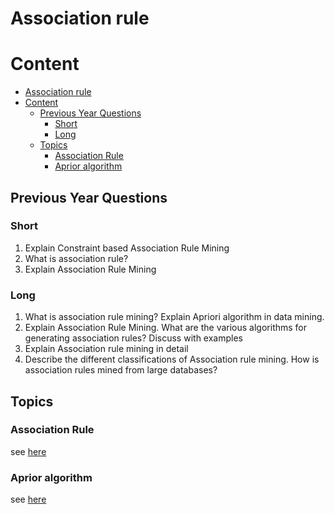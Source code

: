 # Association rule

# Content

- [Association rule](#association-rule)
- [Content](#content)
  - [Previous Year Questions](#previous-year-questions)
    - [Short](#short)
    - [Long](#long)
  - [Topics](#topics)
    - [Association Rule](#association-rule-1)
    - [Aprior algorithm](#aprior-algorithm)

## Previous Year Questions

### Short

1. Explain Constraint based Association Rule Mining
2. What is association rule?
3. Explain Association Rule Mining

### Long

1. What is association rule mining? Explain Apriori algorithm in data mining.
2. Explain Association Rule Mining. What are the various algorithms for generating
   association rules? Discuss with examples
3. Explain Association rule mining in detail
4. Describe the different classifications of Association rule mining. How is association
   rules mined from large databases?

## Topics

### Association Rule

see [here](https://en.wikipedia.org/wiki/Association_rule_learning)

### Aprior algorithm

see [here](https://www.geeksforgeeks.org/apriori-algorithm/)
